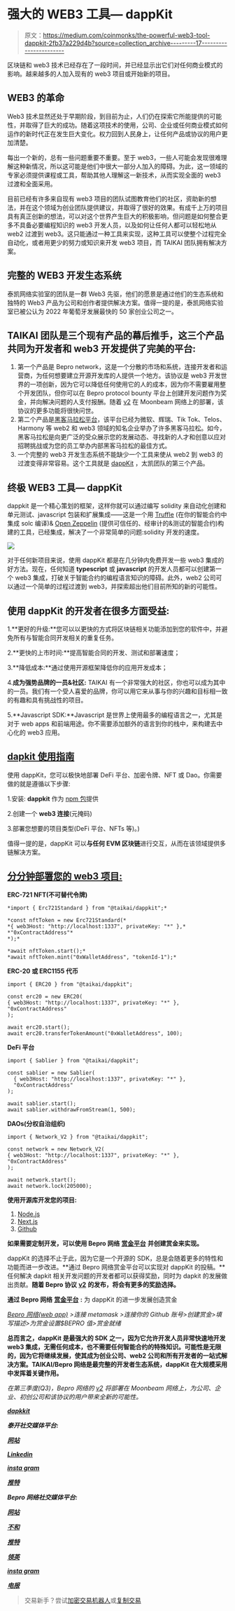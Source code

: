 # 强大的 WEB3 工具— dappKit

> 原文：<https://medium.com/coinmonks/the-powerful-web3-tool-dappkit-2fb37a229d4b?source=collection_archive---------17----------------------->

区块链和 web3 技术已经存在了一段时间，并已经显示出它们对任何商业模式的影响。越来越多的人加入现有的 web3 项目或开始新的项目。

## WEB3 的革命

Web3 技术显然还处于早期阶段，到目前为止，人们仍在探索它所能提供的可能性，并取得了巨大的成功。随着这项技术的使用，公司、企业或任何商业模式如何运作的新时代正在发生巨大变化。权力回到人民身上，让任何产品或协议的用户更加清楚。

每出一个新的，总有一些问题重要不重要。至于 web3，一些人可能会发现很难理解这种新情况，所以这可能是他们中很大一部分人加入的障碍。为此，这一领域的专家必须提供课程或工具，帮助其他人理解这一新技术，从而实现全面的 web3 过渡和全面采用。

目前已经有许多来自现有 web3 项目的团队试图教育他们的社区，资助新的想法，并在这个领域为创业团队提供建议，并取得了很好的效果。有成千上万的项目具有真正创新的想法，可以对这个世界产生巨大的积极影响，但问题是如何整合更多不具备必要编程知识的 web3 开发人员，以及如何让任何人都可以轻松地从 web2 过渡到 web3。这只能通过一种工具来实现，这种工具可以使整个过程完全自动化，或者用更少的努力或知识来开发 web3 项目，而 TAIKAI 团队拥有解决方案。

## 完整的 WEB3 开发生态系统

泰凯网络实验室的团队是一群 Web3 先驱，他们的愿景是通过他们的生态系统和独特的 Web3 产品为公司和创作者提供解决方案。值得一提的是，泰凯网络实验室已被公认为 2022 年葡萄牙发展最快的 50 家创业公司之一。

## **TAIKAI 团队是三个现有产品的幕后推手，这三个产品共同为开发者和 web3 开发提供了完美的平台:**

1.  第一个产品是 Bepro network，这是一个分散的市场和系统，连接开发者和运营商，为任何想要建立开源开发库的人提供一个地方。该协议是 web3 开发世界的一项创新，因为它可以降低任何使用它的人的成本，因为你不需要雇用整个开发团队，但你可以在 Bepro protocol bounty 平台上创建开发问题作为奖金，并向解决问题的人支付报酬。随着 [v2](https://taikai.notion.site/V2-Bepro-Protocol-Moonbeam-Deployment-232f10cb92cc49579469b0e5c42e2818) 在 Moonbeam 网络上的部署，该协议的更多功能将很快问世。
2.  第二个产品是[黑客马拉松平台](https://taikai.network/en/organizations)，该平台已经为微软、辉瑞、Tik Tok、Telos、Harmony 等 web2 和 web3 领域的知名企业举办了许多黑客马拉松。如今，黑客马拉松是向更广泛的受众展示您的发展动态、寻找新的人才和创意以应对招聘挑战或为您的员工举办内部黑客马拉松的最佳方式。
3.  一个完整的 web3 开发生态系统不能缺少一个工具来使从 web2 到 web3 的过渡变得非常容易。这个工具就是 [dappKit](https://dappkit.dev/) ，太凯团队的第三个产品。

## **终极 WEB3 工具— dappKit**

dappkit 是一个精心策划的框架，这样你就可以通过编写 solidity 来自动化创建和单元测试、javascript 包装和扩展集成——这是一个用 [Truffle](https://trufflesuite.com/docs/truffle/) (在你的智能合约中集成 solc 编译)& [Open Zeppelin](https://openzeppelin.com/) (提供可信任的、经审计的&测试的智能合约)构建的工具，已经集成，解决了一个非常简单的问题:solidity 开发的速度。

![](img/74f8e55a304e3c16ce4489cad8344acd.png)

对于任何新项目来说，使用 dappKit 都是在几分钟内免费开发一些 web3 集成的好方法。现在，任何知道 **typescript** 或 **javascript** 的开发人员都可以创建第一个 web3 集成，打破关于智能合约的编程语言知识的障碍。此外，web2 公司可以通过一个简单的过程过渡到 web3，并探索超出他们目前所知的新的可能性。

## **使用 dappKit 的开发者在很多方面受益:**

1.**更好的升级:**您可以以更快的方式将区块链相关功能添加到您的软件中，并避免所有与智能合同开发相关的重复任务。

2.**更快的上市时间:**提高智能合同的开发、测试和部署速度；

3.**降低成本:**通过使用开源框架降低你的应用开发成本；

4.**成为强势品牌的一员&社区:** TAIKAI 有一个非常强大的社区，你也可以成为其中的一员。我们有一个受人喜爱的品牌，你可以用它来从事与你的兴趣和目标相一致的有趣和具有挑战性的项目。

5.**Javascript SDK:**Javascript 是世界上使用最多的编程语言之一，尤其是对于 web apps 和前端用途。你不需要添加额外的语言到你的栈中，来构建去中心化的 web3 应用。

## [**dapkit 使用指南**](https://docs.dappkit.dev/start-building/installation)

使用 dappKit，您可以极快地部署 DeFi 平台、加密令牌、NFT 或 Dao。你需要做的就是遵循以下步骤:

1.安装: **dappkit** 作为 [npm 包](https://www.npmjs.com/package/@taikai/dappkit)提供

2.创建一个 **web3 连接**(元掩码)

3.部署您想要的项目类型(DeFi 平台、NFTs 等)。)

值得一提的是，dappKit 可以**与任何 EVM 区块链**进行交互，从而在该领域提供多链解决方案。

## [**分分钟部署您的 web3 项目:**](https://docs.dappkit.dev/start-building/how-to-guides)

**ERC-721 NFT(不可替代令牌)**

```
*import { Erc721Standard } from "@taikai/dappkit";*

*const nftToken = new Erc721Standard(*
*{ web3Host: "http://localhost:1337", privateKey: "*" },*
*"0xContractAddress"*
*);*

*await nftToken.start();*
*await nftToken.mint("0xWalletAddress", "tokenId-1");*
```

**ERC-20 或 ERC1155 代币**

```
import { ERC20 } from "@taikai/dappkit";

const erc20 = new ERC20(
{ web3Host: "http://localhost:1337", privateKey: "*" },
"0xContractAddress"
);

await erc20.start();
await erc20.transferTokenAmount("0xWalletAddress", 100);
```

**DeFi 平台**

```
import { Sablier } from "@taikai/dappkit";

const sablier = new Sablier(
  { web3Host: "http://localhost:1337", privateKey: "*" },
  "0xContractAddress"
);

await sablier.start();
await sablier.withdrawFromStream(1, 500);
```

**DAOs(分权自治组织)**

```
import { Network_V2 } from "@taikai/dappkit";

const network = new Network_V2(
{ web3Host: "http://localhost:1337", privateKey: "*" },
"0xContractAddress"
);

await network.start();
await network.lock(205000);
```

**使用开源库开发您的项目:**

1.  [Node.js](https://stackblitz.com/edit/node-b3cgaa?file=index.mjs)
2.  [Next.js](https://stackblitz.com/edit/nextjs-nzulwe?file=pages%2Findex.js)
3.  [Github](https://github.com/taikai/dappkit-testflight)

**如果需要定制开发，可以使用 Bepro 网络** [**赏金平台**](https://development.bepro.network/) **并创建赏金来实现。**

dappKit 的选择不止于此，因为它是一个开源的 SDK，总是会随着更多的特性和功能而进一步改进。**通过 Bepro 网络赏金平台可以实现对 dappKit 的投稿。**任何解决 dapkit 相关开发问题的开发者都可以获得奖励，同时为 dapkit 的发展做出贡献。**随着 Bepro 协议** [**v2**](https://taikai.notion.site/V2-Bepro-Protocol-Moonbeam-Deployment-232f10cb92cc49579469b0e5c42e2818) **的发布，将会有更多的奖励选择。**

**通过 Bepro 网络** [**赏金平台**](https://development.bepro.network/create-bounty) **:** 为 dappKit 的进一步发展创造赏金

[*Bepro 网络(web app)*](https://development.bepro.network/) *>连接 metamask >连接你的 Github 账号>创建赏金>填写描述>为赏金设置$BEPRO 值>赏金就绪*

**总而言之，dappKit 是最强大的 SDK 之一，因为它允许开发人员非常快速地开发 web3 集成，无需任何成本，也不需要任何智能合约的特殊知识。可能性是无限的，因为它将继续发展，使其成为创业公司、web2 公司和所有开发者的一站式解决方案。TAIKAI/Bepro 网络是最完整的开发者生态系统，dappKit 在大规模采用中发挥着关键作用。**

*在第三季度(Q3)，Bepro 网络的* [*v2*](https://taikai.notion.site/V2-Bepro-Protocol-Moonbeam-Deployment-232f10cb92cc49579469b0e5c42e2818) *将部署在 Moonbeam 网络上，为公司、企业、初创公司和该协议的用户带来全新的可能性。*

[***dapkkit***](https://dappkit.dev/)

***泰开社交媒体平台:***

[***网站***](https://taikai.network/en)

[***Linkedin***](https://www.linkedin.com/company/taikainetwork/)

[***insta gram***](https://www.instagram.com/taikainetwork/)

[***推特***](https://twitter.com/taikainetwork)

***Bepro 网络社交媒体平台:***

[***网站***](https://bepro.network/)

[***不和***](https://discord.com/invite/bepronetwork)

[***推特***](https://twitter.com/bepronet)

[***领英***](https://www.linkedin.com/company/betprotocol/)

[***insta gram***](https://www.instagram.com/bepronetwork/)

[***电报***](https://t.me/betprotocol)

> 交易新手？尝试[加密交易机器人](/coinmonks/crypto-trading-bot-c2ffce8acb2a)或[复制交易](/coinmonks/top-10-crypto-copy-trading-platforms-for-beginners-d0c37c7d698c)